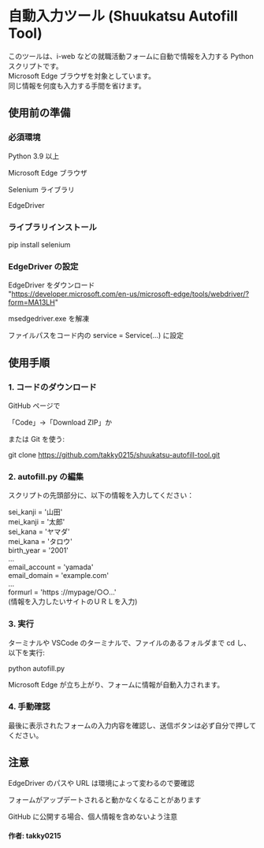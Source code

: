 # 自動入力ツール (Shuukatsu Autofill Tool)

このツールは、i-web などの就職活動フォームに自動で情報を入力する Python スクリプトです。  
Microsoft Edge ブラウザを対象としています。  
同じ情報を何度も入力する手間を省けます。  

## 使用前の準備

### 必須環境

Python 3.9 以上

Microsoft Edge ブラウザ

Selenium ライブラリ

EdgeDriver

### ライブラリインストール

pip install selenium

### EdgeDriver の設定

EdgeDriver をダウンロード  
"https://developer.microsoft.com/en-us/microsoft-edge/tools/webdriver/?form=MA13LH"

msedgedriver.exe を解凍

ファイルパスをコード内の service = Service(...) に設定

## 使用手順

### 1. コードのダウンロード

GitHub ページで

「Code」→「Download ZIP」か

または Git を使う:

git clone https://github.com/takky0215/shuukatsu-autofill-tool.git

### 2. autofill.py の編集

スクリプトの先頭部分に、以下の情報を入力してください：

sei_kanji = '山田'  
mei_kanji = '太郎'  
sei_kana = 'ヤマダ'  
mei_kana = 'タロウ'  
birth_year = '2001'  
...  
email_account = 'yamada'  
email_domain = 'example.com'  
...  
formurl = 'https ://mypage/○○...'  
(情報を入力したいサイトのＵＲＬを入力)  

### 3. 実行

ターミナルや VSCode のターミナルで、ファイルのあるフォルダまで cd し、以下を実行:

python autofill.py

Microsoft Edge が立ち上がり、フォームに情報が自動入力されます。

### 4. 手動確認

最後に表示されたフォームの入力内容を確認し、送信ボタンは必ず自分で押してください。

## 注意

EdgeDriver のパスや URL は環境によって変わるので要確認

フォームがアップデートされると動かなくなることがあります

GitHub に公開する場合、個人情報を含めないよう注意


#### 作者: takky0215
